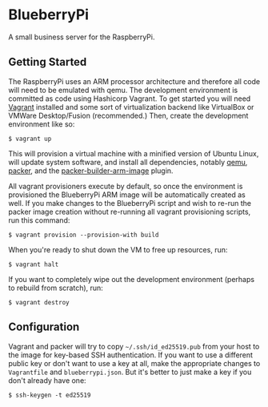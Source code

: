 BlueberryPi
===========

A small business server for the RaspberryPi.

## Getting Started

The RaspberryPi uses an ARM processor architecture and therefore all
code will need to be emulated with qemu.  The development environment
is committed as code using Hashicorp Vagrant.  To get started you will
need [Vagrant](https://www.vagrantup.com) installed and some sort of
virtualization backend like VirtualBox or VMWare Desktop/Fusion
(recommended.)  Then, create the development environment like so:

```shell
$ vagrant up
```

This will provision a virtual machine with a minified version of Ubuntu
Linux, will update system software, and install all dependencies,
notably [qemu](https://www.qemu.org), [packer](https://packer.io), and the
[packer-builder-arm-image](https://github.com/solo-io/packer-builder-arm-image) plugin.

All vagrant provisioners execute by default, so once the environment is
provisioned the BlueberryPi ARM image will be automatically created as
well.  If you make changes to the BlueberryPi script and wish to re-run
the packer image creation without re-running all vagrant provisioning
scripts, run this command:

```shell
$ vagrant provision --provision-with build
```

When you're ready to shut down the VM to free up resources, run:

```shell
$ vagrant halt
```

If you want to completely wipe out the development environment (perhaps to
rebuild from scratch), run:

```shell
$ vagrant destroy
```

## Configuration

Vagrant and packer will try to copy `~/.ssh/id_ed25519.pub` from your host
to the image for key-based SSH authentication.  If you want to use a
different public key or don't want to use a key at all, make the appropriate
changes to `Vagrantfile` and `blueberrypi.json`.  But it's better to just
make a key if you don't already have one:

```shell
$ ssh-keygen -t ed25519
```
